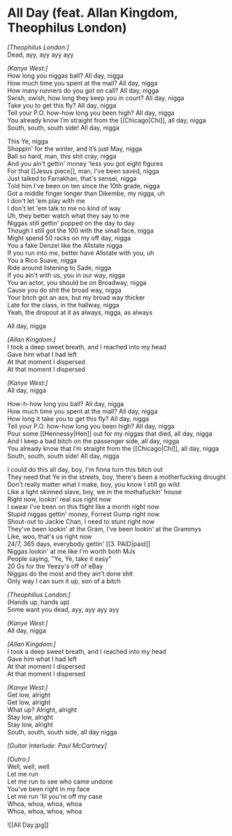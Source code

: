 # All Day (feat. Allan Kingdom, Theophilus London)

_[Theophilus London:]_  
Dead, ayy, ayy ayy ayy  

_[Kanye West:]_  
How long you niggas ball? All day, nigga  
How much time you spent at the mall? All day, nigga  
How many runners do you got on call? All day, nigga  
Swish, swish, how long they keep you in court? All day, nigga  
Take you to get this fly? All day, nigga  
Tell your P.O. how-how long you been high? All day, nigga  
You already know I’m straight from the [[Chicago|Chi]], all day, nigga  
South, south, south side! All day, nigga  

This Ye, nigga  
Shoppin' for the winter, and it’s just May, nigga  
Ball so hard, man, this shit cray, nigga  
And you ain't gettin' money 'less you got eight figures  
For that [[Jesus piece]], man, I've been saved, nigga  
Just talked to Farrakhan, that's sensei, nigga  
Told him I've been on ten since the 10th grade, nigga  
Got a middle finger longer than Dikembe, my nigga, uh  
I don't let 'em play with me  
I don't let 'em talk to me no kind of way  
Uh, they better watch what they say to me  
Niggas still gettin' popped on the day to day  
Though I still got the 100 with the small face, nigga  
Might spend 50 racks on my off day, nigga  
You a fake Denzel like the Allstate nigga  
If you run into me, better have Allstate with you, uh  
You a Rico Suave, nigga  
Ride around listening to Sade, nigga  
If you ain't with us, you in our way, nigga  
You an actor, you should be on Broadway, nigga  
Cause you do shit the broad way, nigga  
Your bitch got an ass, but my broad way thicker  
Late for the class, in the hallway, nigga  
Yeah, the dropout at it as always, nigga, as always  

All day, nigga  

_[Allan Kingdom:]_  
I took a deep sweet breath, and I reached into my head  
Gave him what I had left  
At that moment I dispersed  
At that moment I dispersed  

_[Kanye West:]_  
All day, nigga  

How-h-how long you ball? All day, nigga  
How much time you spent at the mall? All day, nigga  
How long it take you to get this fly? All day, nigga  
Tell your P.O. how-how long you been high? All day, nigga  
Pour some [[Hennessy|Hen]] out for my niggas that died, all day, nigga  
And I keep a bad bitch on the passenger side, all day, nigga  
You already know that I’m straight from the [[Chicago|Chi]], all day, nigga  
South, south, south side! All day, nigga  

I could do this all day, boy, I'm finna turn this bitch out  
They need that Ye in the streets, boy, there's been a motherfucking drought  
Don't really matter what I make, boy, you know I still go wild  
Like a light skinned slave, boy, we in the mothafuckin' house  
Right now, lookin' real sus right now  
I swear I've been on this flight like a month right now  
Stupid niggas gettin' money, Forrest Gump right now  
Shout-out to Jackie Chan, I need to stunt right now  
They've been lookin' at the Gram, I've been lookin' at the Grammys  
Like, woo, that's us right now  
24/7, 365 days, everybody gettin' [[3. PAID|paid]]  
Niggas lookin' at me like I'm worth both MJs  
People saying, "Ye, Ye, take it easy"  
20 Gs for the Yeezy's off of eBay  
Niggas do the most and they ain't done shit  
Only way I can sum it up, son of a bitch  

_[Theophilius London:]_  
(Hands up, hands up)  
Some want you dead, ayy, ayy ayy ayy  

_[Kanye West:]_  
All day, nigga  

_[Allan Kingdom:]_  
I took a deep sweet breath, and I reached into my head  
Gave him what I had left  
At that moment I dispersed  
At that moment I dispersed  

_[Kanye West:]_  
Get low, alright  
Get low, alright  
What up? Alright, alright  
Stay low, alright  
Stay low, alright  
South, south, south side, all day nigga  

_[Guitar Interlude: Paul McCartney]_  

_[Outro:]_  
Well, well, well  
Let me run  
Let me run to see who came undone  
You've been right in my face  
Let me run 'til you're off my case  
Whoa, whoa, whoa, whoa  
Whoa, whoa, whoa, whoa

![[All Day.jpg]]
